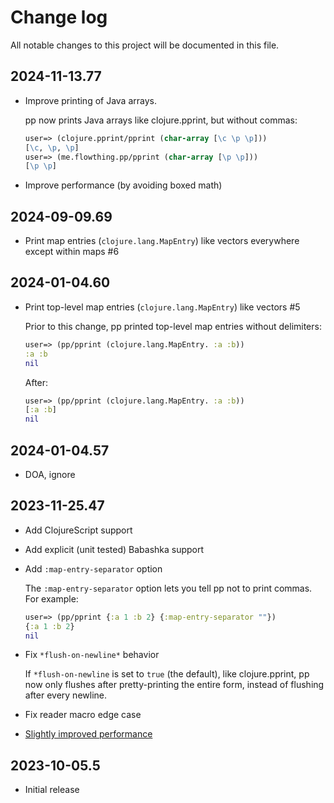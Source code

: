 # Change log

All notable changes to this project will be documented in this file.

## 2024-11-13.77

- Improve printing of Java arrays.

  pp now prints Java arrays like clojure.pprint, but without commas:

  ```clojure
  user=> (clojure.pprint/pprint (char-array [\c \p \p]))
  [\c, \p, \p]
  user=> (me.flowthing.pp/pprint (char-array [\p \p]))
  [\p \p]
  ```

- Improve performance (by avoiding boxed math)

## 2024-09-09.69

- Print map entries (`clojure.lang.MapEntry`) like vectors everywhere except within maps #6

## 2024-01-04.60

- Print top-level map entries (`clojure.lang.MapEntry`) like vectors #5

  Prior to this change, pp printed top-level map entries without delimiters:

  ```clojure
  user=> (pp/pprint (clojure.lang.MapEntry. :a :b))
  :a :b
  nil
  ```

  After:

  ```clojure
  user=> (pp/pprint (clojure.lang.MapEntry. :a :b))
  [:a :b]
  nil
  ```

## 2024-01-04.57

- DOA, ignore

## 2023-11-25.47

- Add ClojureScript support
- Add explicit (unit tested) Babashka support
- Add `:map-entry-separator` option

  The `:map-entry-separator` option lets you tell pp not to print
  commas. For example:

  ```clojure
  user=> (pp/pprint {:a 1 :b 2} {:map-entry-separator ""})
  {:a 1 :b 2}
  nil
  ```

- Fix `*flush-on-newline*` behavior

  If `*flush-on-newline` is set to `true` (the default), like clojure.pprint, pp now only flushes after pretty-printing the entire form, instead of flushing after every newline.

- Fix reader macro edge case
- [Slightly improved performance](https://github.com/eerohele/pp/actions/runs/6990886744/job/19020851938#step:6:202)

## 2023-10-05.5

- Initial release

